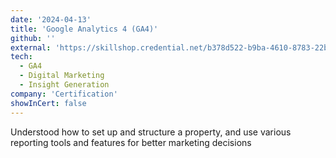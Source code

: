 ```yaml
---
date: '2024-04-13'
title: 'Google Analytics 4 (GA4)'
github: ''
external: 'https://skillshop.credential.net/b378d522-b9ba-4610-8783-22b4a9f34332'
tech:
  - GA4
  - Digital Marketing
  - Insight Generation
company: 'Certification'
showInCert: false
---
```


Understood how to set up and structure a property, and use various reporting tools and features for better marketing decisions